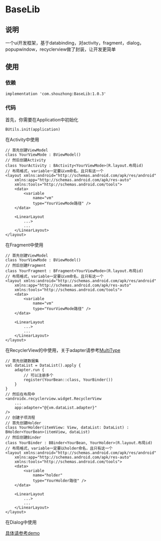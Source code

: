 # BaseLib

## 说明
一个ui开发框架，基于databinding，对activity，fragment，dialog，popupwindow，recyclerview做了封装，让开发更简单

## 使用
### 依赖
```
implementation 'com.shouzhong:BaseLib:1.0.3'
```
### 代码
首先，你需要在Application中初始化
```
BUtils.init(application)
```
在Activity中使用
```
// 首先创建ViewModel
class YourViewMode : BViewModel()
// 然后创建Activity
class YourActivity : BActivity<YourViewMode>(R.layout.布局id)
// 布局格式，variable一定要以vm命名，且只有这一个
<layout xmlns:android="http://schemas.android.com/apk/res/android"
    xmlns:app="http://schemas.android.com/apk/res-auto"
    xmlns:tools="http://schemas.android.com/tools">
    <data>
        <variable
            name="vm"
            type="YourViewMode路径" />
    </data>

    <LinearLayout
        ...>
        ...
    </LinearLayout>
</layout>
```
在Fragment中使用
```
// 首先创建ViewModel
class YourViewMode : BViewModel()
// 然后创建Fragment
class YourFragment : BFragment<YourViewMode>(R.layout.布局id)
// 布局格式，variable一定要以vm命名，且只有这一个
<layout xmlns:android="http://schemas.android.com/apk/res/android"
    xmlns:app="http://schemas.android.com/apk/res-auto"
    xmlns:tools="http://schemas.android.com/tools">
    <data>
        <variable
            name="vm"
            type="YourViewMode路径" />
    </data>

    <LinearLayout
        ...>
        ...
    </LinearLayout>
</layout>
```
在RecyclerView的中使用，关于adapter请参考[MultiType](https://github.com/drakeet/MultiType)
```
// 首先创建数据集
val dataList = DataList().apply {
    adapter.run {
        // 可以注册多个
        register(YourBean::class, YourBinder())
    }
}
// 然后在布局中
<androidx.recyclerview.widget.RecyclerView
    ...
    app:adapter="@{vm.dataList.adapter}"
/>
// 创建子项流程
// 首先创建Holder
class YourHolder(itemView: View, dataList: DataList) : BHolder<YourBean>(itemView, dataList)
// 然后创建Binder
class YourBinder : BBinder<YourBean, YourHolder>(R.layout.布局id)
// 布局格式，variable一定要以holder命名，且只有这一个
<layout xmlns:android="http://schemas.android.com/apk/res/android"
    xmlns:app="http://schemas.android.com/apk/res-auto"
    xmlns:tools="http://schemas.android.com/tools">
    <data>
        <variable
            name="holder"
            type="YourHolder路径" />
    </data>

    <LinearLayout
        ...>
        ...
    </LinearLayout>
</layout>
```
在Dialog中使用

[具体请参考demo](https://github.com/shouzhong/BaseLib/tree/master/app/src/main)